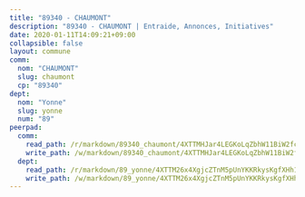 ```yaml
---
title: "89340 - CHAUMONT"
description: "89340 - CHAUMONT | Entraide, Annonces, Initiatives"
date: 2020-01-11T14:09:21+09:00
collapsible: false
layout: commune
comm:
  nom: "CHAUMONT"
  slug: chaumont
  cp: "89340"
dept:
  nom: "Yonne"
  slug: yonne
  num: "89"
peerpad:
  comm:
    read_path: /r/markdown/89340_chaumont/4XTTMHJar4LEGKoLqZbhW11BiW2fcwdGTShhmDkb5s7SjWr38
    write_path: /w/markdown/89340_chaumont/4XTTMHJar4LEGKoLqZbhW11BiW2fcwdGTShhmDkb5s7SjWr38-K3TgTePDrtSaSfkbW46VPDNngW6361RKcLtBRxK9uDb9gHRaDL1Ft9CxbkqWr8wrXjxA2tnedUZiEsCJae4Xjby4wRDaZX5dEa9CyZhBSa4Kjm7JtEdGGbj2DCyh9A3eWit6EoKc
  dept:
    read_path: /r/markdown/89_yonne/4XTTM26x4XgjcZTnM5pUnYKKRkysKgfXHh1wiigoPHqn9LDKB
    write_path: /w/markdown/89_yonne/4XTTM26x4XgjcZTnM5pUnYKKRkysKgfXHh1wiigoPHqn9LDKB-K3TgU4xaMVqzoRnPJNyddApuMoWvJyHL35bzooauYvdhG3MLg3ikjpoueq9BDtqVP4hJBQxpPxix2gohzXyST9tZPnEkyXpDMdHiAFpx7EU6e8WgvFk7NPsBQepM8o13bG9dyqq7
---
```


